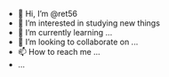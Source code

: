 - 👋 Hi, I’m @ret56
- 👀 I’m interested in studying new things
- 🌱 I’m currently learning ...
- 💞️ I’m looking to collaborate on ...
- 📫 How to reach me ...
- ...

<!---
ret56/ret56 is a ✨ special ✨ repository because its `README.md` (this file) appears on your GitHub profile.
You can click the Preview link to take a look at your changes.
--->
